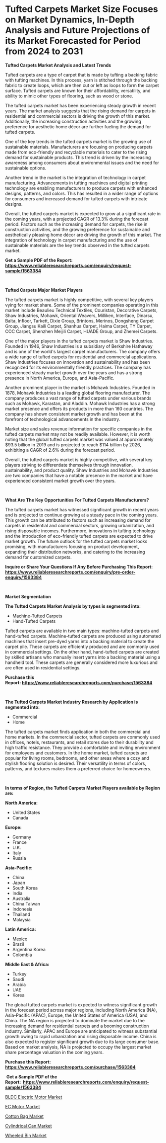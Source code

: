 <p><h1>Tufted Carpets Market Size Focuses on Market Dynamics, In-Depth Analysis and Future Projections of its Market Forecasted for Period from 2024 to 2031</h1></p><p><strong>Tufted Carpets Market Analysis and Latest Trends</strong></p>
<p><p>Tufted carpets are a type of carpet that is made by tufting a backing fabric with tufting machines. In this process, yarn is stitched through the backing fabric to create loops, which are then cut or left as loops to form the carpet surface. Tufted carpets are known for their affordability, versatility, and ability to mimic other types of flooring, such as wood or stone.</p><p>The tufted carpets market has been experiencing steady growth in recent years. The market analysis suggests that the rising demand for carpets in residential and commercial sectors is driving the growth of this market. Additionally, the increasing construction activities and the growing preference for aesthetic home décor are further fueling the demand for tufted carpets.</p><p>One of the key trends in the tufted carpets market is the growing use of sustainable materials. Manufacturers are focusing on producing carpets made from eco-friendly and recyclable materials to cater to the rising demand for sustainable products. This trend is driven by the increasing awareness among consumers about environmental issues and the need for sustainable options.</p><p>Another trend in the market is the integration of technology in carpet manufacturing. Advancements in tufting machines and digital printing technology are enabling manufacturers to produce carpets with enhanced designs, patterns, and colors. This has resulted in a wider range of options for consumers and increased demand for tufted carpets with intricate designs.</p><p>Overall, the tufted carpets market is expected to grow at a significant rate in the coming years, with a projected CAGR of 13.3% during the forecast period. Factors such as the increasing demand for carpets, the rise in construction activities, and the growing preference for sustainable and aesthetically pleasing home décor are driving the growth of this market. The integration of technology in carpet manufacturing and the use of sustainable materials are the key trends observed in the tufted carpets market.</p></p>
<p><strong>Get a Sample PDF of the Report:&nbsp; <a href="https://www.reliableresearchreports.com/enquiry/request-sample/1563384">https://www.reliableresearchreports.com/enquiry/request-sample/1563384</a></strong></p>
<p>&nbsp;</p>
<p><strong>Tufted Carpets Major Market Players</strong></p>
<p><p>The tufted carpets market is highly competitive, with several key players vying for market share. Some of the prominent companies operating in this market include Beaulieu Technical Textiles, Couristan, Decorative Carpets, Shaw Industries, Mohawk, Oriental Weavers, Milliken, Interface, Dinarsu, Balta, Infloor, Tarkett, Dixie Group, Brintons, Merinos, Dongsheng Carpet Group, Jiangsu Kaili Carpet, Shanhua Carpet, Haima Carpet, TY Carpet, COC Carpet, Shenzhen Meijili Carpet, HUADE Group, and Zhemei Carpets.</p><p>One of the major players in the tufted carpets market is Shaw Industries. Founded in 1946, Shaw Industries is a subsidiary of Berkshire Hathaway and is one of the world's largest carpet manufacturers. The company offers a wide range of tufted carpets for residential and commercial applications. Shaw Industries focuses on innovation and sustainability and has been recognized for its environmentally friendly practices. The company has experienced steady market growth over the years and has a strong presence in North America, Europe, and Asia-Pacific.</p><p>Another prominent player in the market is Mohawk Industries. Founded in 1878, Mohawk Industries is a leading global flooring manufacturer. The company produces a vast range of tufted carpets under various brands such as Mohawk, Karastan, and Aladdin. Mohawk Industries has a strong market presence and offers its products in more than 160 countries. The company has shown consistent market growth and has been at the forefront of technological advancements in the industry.</p><p>Market size and sales revenue information for specific companies in the tufted carpets market may not be readily available. However, it is worth noting that the global tufted carpets market was valued at approximately $93.5 billion in 2019 and is projected to reach $114 billion by 2026, exhibiting a CAGR of 2.6% during the forecast period.</p><p>Overall, the tufted carpets market is highly competitive, with several key players striving to differentiate themselves through innovation, sustainability, and product quality. Shaw Industries and Mohawk Industries are two companies that have a notable presence in the market and have experienced consistent market growth over the years.</p></p>
<p>&nbsp;</p>
<p><strong>What Are The Key Opportunities For Tufted Carpets Manufacturers?</strong></p>
<p><p>The tufted carpets market has witnessed significant growth in recent years and is projected to continue growing at a steady pace in the coming years. This growth can be attributed to factors such as increasing demand for carpets in residential and commercial sectors, growing urbanization, and rising disposable incomes. Furthermore, innovations in tufting technology and the introduction of eco-friendly tufted carpets are expected to drive market growth. The future outlook for the tufted carpets market looks promising, with manufacturers focusing on product development, expanding their distribution networks, and catering to the increasing demand for customized carpets.</p></p>
<p><strong>Inquire or Share Your Questions If Any Before Purchasing This Report: <a href="https://www.reliableresearchreports.com/enquiry/pre-order-enquiry/1563384">https://www.reliableresearchreports.com/enquiry/pre-order-enquiry/1563384</a></strong></p>
<p>&nbsp;</p>
<p><strong>Market Segmentation</strong></p>
<p><strong>The Tufted Carpets Market Analysis by types is segmented into:</strong></p>
<p><ul><li>Machine-Tufted Carpets</li><li>Hand-Tufted Carpets</li></ul></p>
<p><p>Tufted carpets are available in two main types: machine-tufted carpets and hand-tufted carpets. Machine-tufted carpets are produced using automated machines that insert pre-dyed yarns into a backing material to create the carpet pile. These carpets are efficiently produced and are commonly used in commercial settings. On the other hand, hand-tufted carpets are created by skilled artisans who manually insert yarns into a backing material using a handheld tool. These carpets are generally considered more luxurious and are often used in residential settings.</p></p>
<p><strong>Purchase this Report:&nbsp;<a href="https://www.reliableresearchreports.com/purchase/1563384">https://www.reliableresearchreports.com/purchase/1563384</a></strong></p>
<p>&nbsp;</p>
<p><strong>The Tufted Carpets Market Industry Research by Application is segmented into:</strong></p>
<p><ul><li>Commercial</li><li>Home</li></ul></p>
<p><p>The tufted carpets market finds application in both the commercial and home markets. In the commercial sector, tufted carpets are commonly used in offices, hotels, restaurants, and retail stores due to their durability and high traffic resistance. They provide a comfortable and inviting environment for employees and customers. In the home market, tufted carpets are popular for living rooms, bedrooms, and other areas where a cozy and stylish flooring solution is desired. Their versatility in terms of colors, patterns, and textures makes them a preferred choice for homeowners.</p></p>
<p>&nbsp;</p>
<p><strong>In terms of Region, the Tufted Carpets Market Players available by Region are:</strong></p>
<p>
    <p> <strong> North America: </strong>
        <ul>
            <li>United States</li>
            <li>Canada</li>
        </ul>
        </p> 
    <p> <strong> Europe: </strong>
        <ul>
            <li>Germany</li>
            <li>France</li>
            <li>U.K.</li>
            <li>Italy</li>
            <li>Russia</li>
        </ul>
        </p> 
    <p> <strong> Asia-Pacific: </strong>
        <ul>
            <li>China</li>
            <li>Japan</li>
            <li>South Korea</li>
            <li>India</li>
            <li>Australia</li>
            <li>China Taiwan</li>
            <li>Indonesia</li>
            <li>Thailand</li>
            <li>Malaysia</li>
        </ul>
        </p> 
    <p> <strong> Latin America: </strong>
        <ul>
            <li>Mexico</li>
            <li>Brazil</li>
            <li>Argentina Korea</li>
            <li>Colombia</li>
        </ul>
        </p> 
    <p> <strong> Middle East & Africa: </strong>
        <ul>
            <li>Turkey</li>
            <li>Saudi</li>
            <li>Arabia</li>
            <li>UAE</li>
            <li>Korea</li>
        </ul>
    </p>
    </p>
<p><p>The global tufted carpets market is expected to witness significant growth in the forecast period across major regions, including North America (NA), Asia-Pacific (APAC), Europe, the United States of America (USA), and China. The NA region is projected to dominate the market due to the increasing demand for residential carpets and a booming construction industry. Similarly, APAC and Europe are anticipated to witness substantial growth owing to rapid urbanization and rising disposable income. China is also expected to register significant growth due to its large consumer base. Based on market analysis, NA is projected to occupy the largest market share percentage valuation in the coming years.</p></p>
<p><strong>Purchase this Report: <a href="https://www.reliableresearchreports.com/purchase/1563384">https://www.reliableresearchreports.com/purchase/1563384</a></strong></p>
<p>&nbsp;<strong>Get a Sample PDF of the Report:&nbsp;&nbsp;<a href="https://www.reliableresearchreports.com/enquiry/request-sample/1563384">https://www.reliableresearchreports.com/enquiry/request-sample/1563384</a></strong></p>
<p><strong></strong></p>
<p><p><a href="https://github.com/zeberleansnyderallisonwjfli/Market-Research-Report-List-1/blob/main/bldc-electric-motor-market.md">BLDC Electric Motor Market</a></p><p><a href="https://github.com/arionmp/Market-Research-Report-List-1/blob/main/ec-motor-market.md">EC Motor Market</a></p><p><a href="https://github.com/nicoletavirag/Market-Research-Report-List-1/blob/main/cotton-bag-market.md">Cotton Bag Market</a></p><p><a href="https://github.com/wwwkeltoum/Market-Research-Report-List-1/blob/main/cylindrical-can-market.md">Cylindrical Can Market</a></p><p><a href="https://github.com/changoleonlaverguenzanoexiste/Market-Research-Report-List-1/blob/main/wheeled-bin-market.md">Wheeled Bin Market</a></p></p>